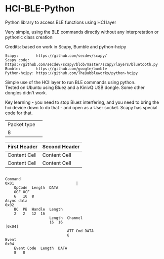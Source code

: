 # HCI-BLE-Python
Python library to access BLE functions using HCI layer   

Very simple, using the BLE commands directly without any interpretation or pythonic class creation    

Credits: based on work in Scapy, Bumble and python-hcipy

```
Scapy:        https://github.com/secdev/scapy/
Scapy code:   https://github.com/secdev/scapy/blob/master/scapy/layers/bluetooth.py
Bumble:       https://github.com/google/bumble
Python-hcipy: https://github.com/TheBubbleworks/python-hcipy
```

Simple use of the HCI layer to run BLE commands using python.   
Tested on Ubuntu using Bluez and a KinivQ USB dongle. Some other dongles didn't work.   

Key learning - you need to stop Bluez interfering, and you need to bring the hci device down to do that - and open as a User socket.   Scapy has special code for that.
  
|                 |                                                                          |
| --------------- | ------------------------------------------------------------------------ |    
| Packet type     |                                                                          |		  			
| 8		  |                                                                          |




| First Header  | Second Header |
| ------------- | ------------- |
| Content Cell  | Content Cell  |
| Content Cell  | Content Cell  |

```

Command
0x01 							|	
	OpCode	Length	DATA				
	OGF	OCF						
	6	10	8					
Async data
0x02								
	BC	PB	Handle	Length				
	2	2	12	16				
					Length	Channel		
					16	16
[0x04]		
							ATT Cmd	DATA
							8	
Event
0x04								
	Event Code	Length	DATA					
	8	8						

``` 
